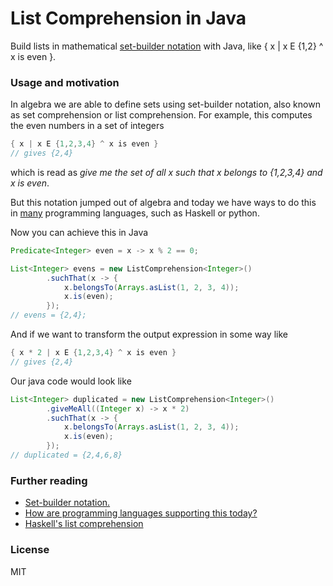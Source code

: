 # List Comprehension in Java
Build lists in mathematical [set-builder notation](https://en.wikipedia.org/wiki/Set-builder_notation) with Java, like { x | x E {1,2} ^ x is even }.

### Usage and motivation

In algebra we are able to define sets using set-builder notation, also known as set comprehension or list comprehension. For example, this computes the even numbers in a set of integers

```java
{ x | x E {1,2,3,4} ^ x is even }
// gives {2,4}
```

which is read as _give me the set of all x such that x belongs to {1,2,3,4} and x is even_.

But this notation jumped out of algebra and today we have ways to do this in [many](https://en.wikipedia.org/wiki/Comparison_of_programming_languages_(list_comprehension)) programming languages, such as Haskell or python.

Now you can achieve this in Java

```java
Predicate<Integer> even = x -> x % 2 == 0;

List<Integer> evens = new ListComprehension<Integer>()
        .suchThat(x -> {
            x.belongsTo(Arrays.asList(1, 2, 3, 4));
            x.is(even);
        });
// evens = {2,4};
```

And if we want to transform the output expression in some way like

```java
{ x * 2 | x E {1,2,3,4} ^ x is even }
// gives {2,4}
```

Our java code would look like

```java
List<Integer> duplicated = new ListComprehension<Integer>()
        .giveMeAll((Integer x) -> x * 2)
        .suchThat(x -> {
            x.belongsTo(Arrays.asList(1, 2, 3, 4));
            x.is(even);
        });
// duplicated = {2,4,6,8}
```

### Further reading

* [Set-builder notation.](https://en.wikipedia.org/wiki/Set-builder_notation)
* [How are programming languages supporting this today?](https://en.wikipedia.org/wiki/Comparison_of_programming_languages_(list_comprehension))
* [Haskell's list comprehension](http://learnyouahaskell.com/starting-out#im-a-list-comprehension)

### License

MIT
